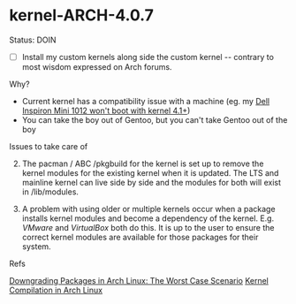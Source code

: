 kernel-ARCH-4.0.7
========

Status: DOIN
- [ ] Install my custom kernels along side the custom kernel -- contrary to most wisdom expressed on Arch forums.

Why?

- Current kernel has a compatibility issue with a machine (eg. my [Dell Inspiron Mini 1012 won't boot with kernel 4.1+](https://bugs.archlinux.org/task/47509))
- You can take the boy out of Gentoo, but you can't take Gentoo out of the boy

Issues to take care of

2. The pacman / ABC /pkgbuild for the kernel is set up to remove the kernel modules for the existing kernel when it is updated.  The LTS and mainline kernel can live side by side and the modules for both will exist in /lib/modules.

3. A problem with using older or multiple kernels occur when a package installs kernel modules and become a dependency of the kernel. E.g. *VMware* and *VirtualBox* both do this.  It is up to the user to ensure the correct kernel modules are available for those packages for their system.

Refs

[Downgrading Packages in Arch Linux: The Worst Case Scenario](https://nims11.wordpress.com/2013/02/17/downgrading-packages-in-arch-linux-the-worst-case-scenario/)
[Kernel Compilation in Arch Linux](http://www.cs.columbia.edu/~jae/4118-LAST/arch-kernel.html)
